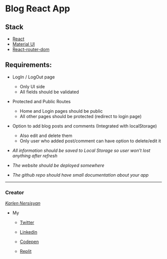 # Blog React App 

## Stack

 * [React](https://reactjs.org/)
 * [Material UI](https://material-ui.com/ru/)
 * [React-router-dom](https://reactrouter.com/web/guides/quick-start)

## Requirements:

 * LogIn / LogOut page

    * Only UI side
    * All fields should be validated

 * Protected and Public Routes

    * Home and Login pages should be public
    * All other pages should be protected (redirect to login page) 

 * Option to add blog posts and comments (Integrated with localStorage)

    * Also edit and delete them
    * Only user who added post/comment can have option to delete/edit it

 * _All information should be saved to Local Storage so user won’t lost anything after refresh_ 

 * _The website should be deployed somewhere_

 * _The github repo should have small  documentation about your app_

 ---
 ### Creator

_[Karlen Nersisyan](https://www.facebook.com/karlen.nersisyan.1999/)_

- My

  - [Twitter](https://twitter.com/nersisyan_karl)

  - [Linkedin](https://www.linkedin.com/in/karlen-nersisyan/)

  - [Codepen](https://codepen.io/karlennersisyan/)

  - [Replit](https://replit.com/@KarlenNersisyan)